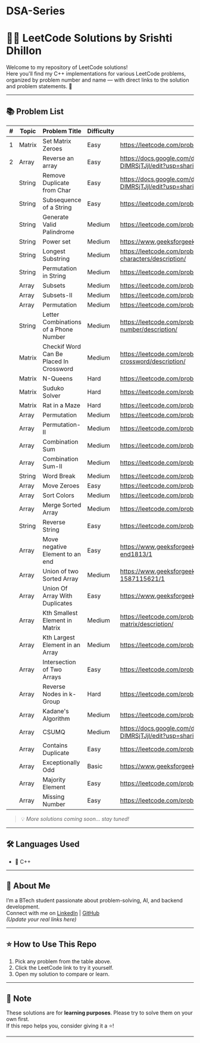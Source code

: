 # DSA-Series

# 👩‍💻 LeetCode Solutions by Srishti Dhillon

Welcome to my repository of LeetCode solutions!  
Here you'll find my C++ implementations for various LeetCode problems, organized by problem number and name — with direct links to the solution and problem statements. 🚀

---

## 📚 Problem List

| # | Topic             |Problem Title                            | Difficulty |                                LeetCode Solution Link 🔗                                                              |
|---|-------------------|-----------------------------------------|------------|------------------------------------------------------------------------------------------------------------------------|
| 1 | Matrix            | Set Matrix Zeroes                       | Easy       | https://leetcode.com/problems/set-matrix-zeroes/description/                                                           |
| 2 | Array             | Reverse an array                        | Easy       | https://docs.google.com/document/d/1ICDsRE5JKO9zAfDqlUz91tlkDT5pfWW3-DlMRSjTJjI/edit?usp=sharing                       |            
|   | String            | Remove Duplicate from Char              | Easy       | https://docs.google.com/document/d/1ICDsRE5JKO9zAfDqlUz91tlkDT5pfWW3-DlMRSjTJjI/edit?usp=sharing                       |   
|   | String            | Subsequence of a String                 | Easy       | https://leetcode.com/problems/is-subsequence/submissions/                                                              | ->✔   
|   | String            | Generate Valid Palindrome               | Medium     | https://leetcode.com/problems/generate-parentheses/description/                                                        |  
|   | String            | Power set                               | Medium     | https://www.geeksforgeeks.org/problems/power-set4302/1                                                                 | -> to do
|   | String            | Longest Substring                       | Medium     | https://leetcode.com/problems/longest-substring-without-repeating-characters/description/                              |
|   | String            | Permutation in String                   | Medium     | https://leetcode.com/problems/permutation-in-string/                                                                   | -> to do
|   | Array             | Subsets                                 | Medium     | https://leetcode.com/problems/subsets/description/                                                                     | 
|   | Array             | Subsets-II                              | Medium     | https://leetcode.com/problems/subsets-ii/description/                                                                  |  
|   | Array             | Permutation                             | Medium     | https://leetcode.com/problems/permutations/description/                                                                |            
|   | String            | Letter Combinations of a Phone Number   | Medium     | https://leetcode.com/problems/letter-combinations-of-a-phone-number/description/                                       | 
|   | Matrix            | Checkif Word Can Be Placed In Crossword | Medium     | https://leetcode.com/problems/check-if-word-can-be-placed-in-crossword/description/                                    | -> to do
|   | Matrix            | N-Queens                                | Hard       | https://leetcode.com/problems/n-queens/description/                                                                    |
|   | Matrix            | Suduko Solver                           | Hard       | https://leetcode.com/problems/sudoku-solver/description/                                                               | 
|   | Matrix            | Rat in a Maze                           | Hard       | https://leetcode.com/problems/escape-a-large-maze/description/                                                         | -> to do
|   | Array             | Permutation                             | Medium     | https://leetcode.com/problems/permutations/description/                                                                | 
|   | Array             | Permutation-II                          | Medium     | https://leetcode.com/problems/permutations-ii/description/                                                             | 
|   | Array             | Combination Sum                         | Medium     | https://leetcode.com/problems/combination-sum/description/                                                             | 
|   | Array             | Combination Sum-II                      | Medium     | https://leetcode.com/problems/combination-sum-ii/description/                                                          | 
|   | String            | Word Break                              | Medium     | https://leetcode.com/problems/word-break/description/                                                                  |
|   | Array             | Move Zeroes                             | Easy       | https://leetcode.com/problems/move-zeroes/description/                                                                 |
|   | Array             | Sort Colors                             | Medium     | https://leetcode.com/problems/sort-colors/description/                                                                 |
|   | Array             | Merge Sorted Array                      | Medium     | https://leetcode.com/problems/merge-sorted-array/description/                                                          |
|   | String            | Reverse String                          | Easy       | https://leetcode.com/problems/reverse-string/description/                                                              |
|   | Array             | Move negative Element to an end         | Easy       | https://www.geeksforgeeks.org/problems/move-all-negative-elements-to-end1813/1                                         |
|   | Array             | Union of two Sorted Array               | Medium     | https://www.geeksforgeeks.org/problems/union-of-two-sorted-arrays-1587115621/1                                         |
|   | Array             | Union Of Array With Duplicates          | Easy       | https://www.geeksforgeeks.org/problems/union-of-two-arrays3538/1                                                       |
|   | Array             | Kth Smallest Element in Matrix          | Medium     | https://leetcode.com/problems/kth-smallest-element-in-a-sorted-matrix/description/                                     |
|   | Array             | Kth Largest Element in an Array         | Medium     | https://leetcode.com/problems/kth-largest-element-in-an-array/description/                                             |
|   | Array             | Intersection of Two Arrays              | Easy       | https://leetcode.com/problems/intersection-of-two-arrays/description/                                                  |
|   | Array             | Reverse Nodes in k-Group                | Hard       | https://leetcode.com/problems/reverse-nodes-in-k-group/description/                                                    |
|   | Array             | Kadane's Algorithm                      | Medium     | https://leetcode.com/problems/maximum-subarray/description/                                                            |
|   | Array             | CSUMQ                                   | Medium     | https://docs.google.com/document/d/1ICDsRE5JKO9zAfDqlUz91tlkDT5pfWW3-DlMRSjTJjI/edit?usp=sharing                       |
|   | Array             | Contains Duplicate                      | Easy       | https://leetcode.com/problems/contains-duplicate/description/                                                          |->✔
|   | Array             | Exceptionally Odd                       | Basic      | https://www.geeksforgeeks.org/problems/find-the-odd-occurence4820/1                                                    |->✔
|   | Array             | Majority Element                        | Easy       | https://leetcode.com/problems/majority-element/                                                                        |
|   | Array             | Missing Number                          | Easy       | https://leetcode.com/problems/missing-number/submissions/1665146186/                                                   |->✔








> 💡 *More solutions coming soon... stay tuned!*

---

## 🛠️ Languages Used

- 🔹 C++

---

## 💼 About Me

I’m a BTech student passionate about problem-solving, AI, and backend development.  
Connect with me on [LinkedIn](https://www.linkedin.com/in/srishti-dhillon-180921243/) | [GitHub](https://github.com/Srishtidh33)  
*(Update your real links here)*

---

## ⭐ How to Use This Repo

1. Pick any problem from the table above.
2. Click the LeetCode link to try it yourself.
3. Open my solution to compare or learn.

---

## 📌 Note

These solutions are for **learning purposes**. Please try to solve them on your own first.  
If this repo helps you, consider giving it a ⭐!

---


